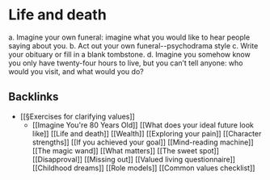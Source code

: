 # Life and death
a. Imagine your own funeral: imagine what you would like to hear people saying about you.
b. Act out your own funeral--psychodrama style
c. Write your obituary or fill in a blank tombstone.
d. Imagine you somehow know you only have twenty-four hours to live, but you can’t tell anyone: who would you visit, and what would you do?

## Backlinks
* [[§Exercises for clarifying values]]
	* [[Imagine You're 80 Years Old]]
[[What does your ideal future look like]]
[[Life and death]]
[[Wealth]]
[[Exploring your pain]]
[[Character strengths]]
[[If you achieved your goal]]
[[Mind-reading machine]]
[[The magic wand]]
[[What matters]]
[[The sweet spot]]
[[Disapproval]]
[[Missing out]]
[[Valued living questionnaire]]
[[Childhood dreams]]
[[Role models]]
[[Common values checklist]]

<!-- #Life -->

<!-- {BearID:C6AE0240-9608-448E-A7D8-6D3779E21F98-15756-00001304036F79DF} -->

